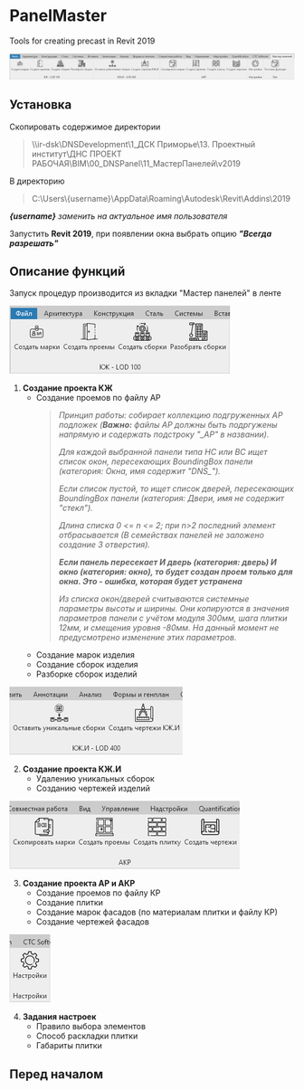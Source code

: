 # PanelMaster
Tools for creating precast in Revit 2019

![Интерфейс](/img/overview.png)

## Установка

Скопировать содержимое директории
> \\\ir-dsk\DNSDevelopment\1_ДСК Приморье\13. Проектный институт\ДНС ПРОЕКТ РАБОЧАЯ\BIM\00_DNSPanel\11_МастерПанелей\v2019

В директорию

> C:\Users\\{username}\AppData\Roaming\Autodesk\Revit\Addins\2019

***{username}** заменить на актуальное имя пользователя*

Запустить **Revit 2019**, при появлении окна выбрать опцию ***"Всегда разрешать"***

## Описание функций
Запуск процедур производится из вкладки "Мастер панелей" в ленте

![КЖ - LOD 100](/img/lod_100.png)

1. **Создание проекта КЖ**
   - Создание проемов по файлу АР
     > *Принцип работы: собирает коллекцию подгруженных АР подложек (**Важно:** файлы АР должны быть подргужены напрямую и содержать подстроку "_АР" в названии).*
     > 
     > *Для каждой выбранной панели типа НС или ВС ищет список окон, пересекающих BoundingBox панели (категория: Окна, имя содержит "DNS_").*
     > 
     > *Если список пустой, то ищет список дверей, пересекающих BoundingBox панели (категория: Двери, имя не содержит "стекл").*
     > 
     > *Длина списка 0 <= n <= 2; при n>2 последний элемент отбрасывается (В семействах панелей не заложено создание 3 отверстия).*
     > 
     > ***Если панель пересекает И дверь (категория: дверь) И окно (категория: окно), то будет создан проем только для окна. Это - ошибка, которая будет устранена***
     > 
     > *Из списка окон/дверей считываются системные параметры высоты и ширины. Они копируются в значения параметров панели с учётом модуля 300мм, шага плитки 12мм, и смещения уровня -80мм. На данный момент не предусмотрено изменение этих параметров.*
   - Создание марок изделия
   - Создание сборок изделия
   - Разборке сборок изделий

![КЖ - LOD 400](/img/lod_400.png)

2. **Создание проекта КЖ.И**
   - Удалению уникальных сборок
   - Созданию чертежей изделий

![АКР](/img/arch.png)

3. **Создание проекта АР и АКР**
   - Создание проемов по файлу КР
   - Создание плитки
   - Создание марок фасадов (по материалам плитки и файлу КР)
   - Создание чертежей фасадов

![АКР](/img/settings.png)

4. **Задания настроек**
   - Правило выбора элементов
   - Способ раскладки плитки
   - Габариты плитки

## Перед началом
